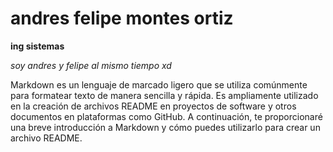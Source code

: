  # andres felipe montes ortiz 

**ing sistemas** 

*soy andres y felipe al mismo tiempo xd*

Markdown es un lenguaje de marcado ligero que se utiliza comúnmente para formatear texto de manera sencilla y rápida. Es ampliamente utilizado en la creación de archivos README en proyectos de software y otros documentos en plataformas como GitHub. A continuación, te proporcionaré una breve introducción a Markdown y cómo puedes utilizarlo para crear un archivo README.
